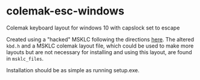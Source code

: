 # colemak-esc-windows
Colemak keyboard layout for windows 10 with capslock set to escape

Created using a "hacked" MSKLC following the directions [here](https://forum.colemak.com/topic/870-hacked-msklc-to-enable-remapping-capslock/).
The altered `kbd.h` and a MSKLC colemak layout file, which could be used to make more layouts but are not necessary for installing and using this layout, are found in `msklc_files`.

Installation should be as simple as running setup.exe.
